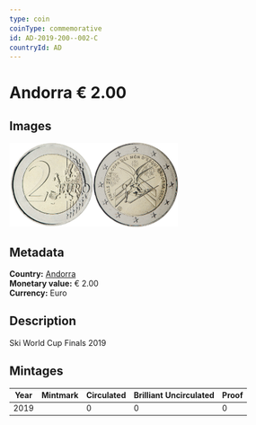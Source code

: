 ```yaml
---
type: coin
coinType: commemorative
id: AD-2019-200--002-C
countryId: AD
---
```


# Andorra € 2.00

## Images

<img src="../../Images/common-2007-200.png" height="150" alt="Front image"><img src="Images/AD-2019-200-002.png" height="150" alt="Back image">

## Metadata

**Country:** [Andorra](../../Countries/Andorra/index.md)\
**Monetary value:** € 2.00\
**Currency:** Euro

## Description
Ski World Cup Finals 2019

## Mintages

| Year | Mintmark | Circulated | Brilliant Uncirculated | Proof |
| ---- | -------- | ---------- | ---------------------- | ----- |
| 2019 | | 0 | 0 | 0 |

